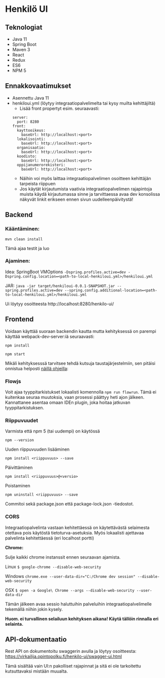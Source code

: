# Henkilö UI

## Teknologiat
* Java 11
* Spring Boot
* Maven 3
* React
* Redux
* ES6
* NPM 5

## Ennakkovaatimukset
* Asennettu Java 11
* henkiloui.yml (löytyy integraatiopalvelimelta tai kysy muilta kehittäjiltä)
  * Lisää front propertyt esim. seuraavasti:
  ```
  server:
    port: 8280
  front:
    kayttooikeus:
      baseUrl: http://localhost:<port>
    lokalisointi:
      baseUrl: http://localhost:<port>
    organisaatio:
      baseUrl: http://localhost:<port>
    koodisto:
      baseUrl: http://localhost:<port>
    oppijanumerorekisteri:
      baseUrl: http://localhost:<port>
  ```
  * Näihin voi myös laittaa integraatiopalvelimen osoitteen kehittäjän tarpeista riippuen
  * Jos käytät kirjautumista vaativia integraatiopalvelimen rajapintoja muista käydä kirjautumassa sinne ja tarvittaessa avaa dev konsolissa näkyvät linkit erikseen ennen sivun uudelleenpäivitystä!

## Backend

### Kääntäminen:
`mvn clean install`

Tämä ajaa testit ja luo 

### Ajaminen:
Idea: SpringBoot VMOptions `-Dspring.profiles.active=dev -Dspring.config.location=<path-to-local-henkiloui.yml>/henkiloui.yml`

JAR:  `java -jar target/henkiloui-0.0.1-SNAPSHOT.jar --spring.profiles.active=dev --spring.config.additional-location=<path-to-local-henkiloui.yml>/henkiloui.yml`

Ui löytyy osoitteesta http://localhost:8280/henkilo-ui/

## Frontend

Voidaan käyttää suoraan backendin kautta mutta kehityksessä on parempi käyttää webpack-dev-server:iä seuraavasti:

`npm install`

`npm start`

Mikäli kehityksesssä tarvitsee tehdä kutsuja taustajärjestelmiin, sen pitäisi onnistua helposti [näillä ohjeilla](nginx): 


### Flowjs
Voit ajaa tyyppitarkistukset lokaalisti komennolla `npm run flowrun`. Tämä ei kuitenkaa seuraa muutoksia, vaan prosessi päättyy heti ajon jälkeen. Kannattanee asentaa omaan IDEn plugin, joka hoitaa jatkuvan tyyppitarkistuksen.

### Riippuvuudet

Varmista että npm 5 (tai uudempi) on käytössä

`npm --version`

Uuden riippuvuuden lisääminen

`npm install <riippuvuus> --save`

Päivittäminen

`npm install <riippuvuus>@<versio>`

Poistaminen

`npm uninstall <riippuvuus> --save`

Commitoi sekä package.json että package-lock.json -tiedostot.

### CORS
Integraatiopalvelinta vastaan kehitettäessä on käytettävästä 
selaimesta otettava pois käytöstä tietoturva-asetuksia. Myös lokaalisti ajettavaa palvelinta kehitettäessä (eri localhost portti)

<b>Chrome:</b>

Sulje kaikki chrome instanssit ennen seuraavan ajamista.

Linux `$ google-chrome --disable-web-security`

Windows `chrome.exe --user-data-dir="C:/Chrome dev session" --disable-web-security` 

OSX `$ open -a Google\ Chrome --args --disable-web-security --user-data-dir`

Tämän jälkeen avaa sessio haluttuihin palveluihin integraatiopalvelimelle tekemällä niihin jokin kysely. 

<b>Huom. ei turvallinen selailuun kehityksen aikana! Käytä tällöin rinnalla eri selainta.</b>

## API-dokumentaatio

Rest API on dokumentoitu swaggerin avulla ja löytyy osoitteesta: 
https://virkailija.opintopolku.fi/henkilo-ui/swagger-ui.html

Tämä sisältää vain UI:n pakolliset rajapinnat ja sitä ei ole tarkoitettu kutsuttavaksi mistään muualta.
